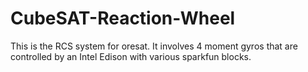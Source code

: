 # CubeSAT-Reaction-Wheel

This is the RCS system for oresat. It involves 4 moment gyros that are controlled by an Intel Edison with various sparkfun blocks.
